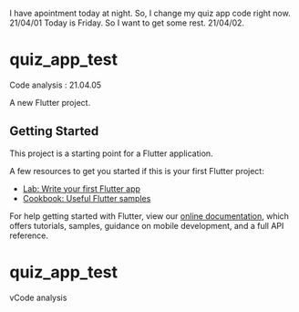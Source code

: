 I have apointment today at night. So, I change my quiz app code right now. 21/04/01
Today is Friday. So I want to get some rest. 21/04/02.
# quiz_app_test

Code analysis : 21.04.05



A new Flutter project.

## Getting Started

This project is a starting point for a Flutter application.

A few resources to get you started if this is your first Flutter project:

- [Lab: Write your first Flutter app](https://flutter.dev/docs/get-started/codelab)
- [Cookbook: Useful Flutter samples](https://flutter.dev/docs/cookbook)

For help getting started with Flutter, view our
[online documentation](https://flutter.dev/docs), which offers tutorials,
samples, guidance on mobile development, and a full API reference.
# quiz_app_test
vCode analysis
